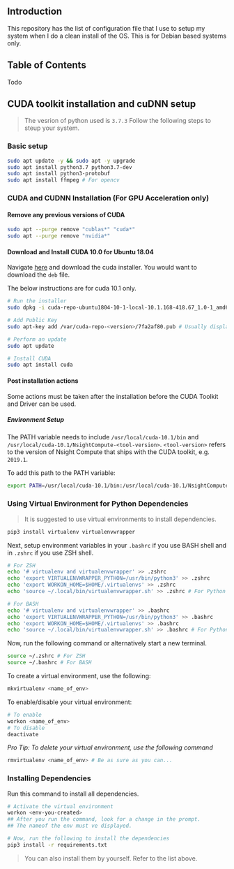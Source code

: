 ## Introduction

This repository has the list of configuration file that I use to setup my system when I do a clean install of the OS.
This is for Debian based systems only.

## Table of Contents

Todo

## CUDA toolkit installation and cuDNN setup

> The vesrion of python used is `3.7.3` Follow the following steps to steup your system.

### Basic setup

```bash
sudo apt update -y && sudo apt -y upgrade
sudo apt install python3.7 python3.7-dev
sudo apt install python3-protobuf
sudo apt install ffmpeg # For opencv
```

### CUDA and CUDNN Installation (For GPU Acceleration only)

#### Remove any previous versions of CUDA

```bash
sudo apt --purge remove "cublas*" "cuda*"
sudo apt --purge remove "nvidia*"
```

#### Download and Install CUDA 10.0 for Ubuntu 18.04

Navigate [here](https://developer.nvidia.com/cuda-toolkit) and download the cuda installer. You would want to download the `deb` file.

The below instructions are for cuda 10.1 only.

```bash
# Run the installer
sudo dpkg -i cuda-repo-ubuntu1804-10-1-local-10.1.168-418.67_1.0-1_amd64.deb

# Add Public Key
sudo apt-key add /var/cuda-repo-<version>/7fa2af80.pub # Usually displayed at the end of the above instruction. Copy that line and run it.

# Perform an update
sudo apt update

# Install CUDA
sudo apt install cuda
```

#### Post installation actions

Some actions must be taken after the installation before the CUDA Toolkit and Driver can be used.

##### Environment Setup

The PATH variable needs to include `/usr/local/cuda-10.1/bin` and `/usr/local/cuda-10.1/NsightCompute-<tool-version>`. `<tool-version>` refers to the version of Nsight Compute that ships with the CUDA toolkit, e.g. `2019.1`.

To add this path to the PATH variable:

```bash
export PATH=/usr/local/cuda-10.1/bin:/usr/local/cuda-10.1/NsightCompute-2019.1${PATH:+:${PATH}}
```

### Using Virtual Environment for Python Dependencies

> It is suggested to use virtual environments to install dependencies.

```bash
pip3 install virtualenv virtualenvwrapper
```

Next, setup environment variables in your `.bashrc` if you use BASH shell and in `.zshrc` if you use ZSH shell.

```bash
# For ZSH
echo '# virtualenv and virtualenvwrapper' >> .zshrc
echo 'export VIRTUALENVWRAPPER_PYTHON=/usr/bin/python3' >> .zshrc
echo 'export WORKON_HOME=$HOME/.virtualenvs' >> .zshrc
echo 'source ~/.local/bin/virtualenvwrapper.sh' >> .zshrc # For Python 3.7 only

# For BASH
echo '# virtualenv and virtualenvwrapper' >> .bashrc
echo 'export VIRTUALENVWRAPPER_PYTHON=/usr/bin/python3' >> .bashrc
echo 'export WORKON_HOME=$HOME/.virtualenvs' >> .bashrc
echo 'source ~/.local/bin/virtualenvwrapper.sh' >> .bashrc # For Python 3.7 only
```

Now, run the following command or alternatively start a new terminal.

```bash
source ~/.zshrc # For ZSH
source ~/.bashrc # For BASH
```

To create a virtual environment, use the following:

```bash
mkvirtualenv <name_of_env>
```

To enable/disable your virtual environment:

```bash
# To enable
workon <name_of_env>
# To disable
deactivate
```

_Pro Tip: To delete your virtual environment, use the following command_

```bash
rmvirtualenv <name_of_env> # Be as sure as you can...
```

### Installing Dependencies

Run this command to install all dependencies.

```bash
# Activate the virtual environment
workon <env-you-created>
## After you run the command, look for a change in the prompt.
## The nameof the env must ve displayed.

# Now, run the following to install the dependencies
pip3 install -r requirements.txt
```

> You can also install them by yourself. Refer to the list above.

